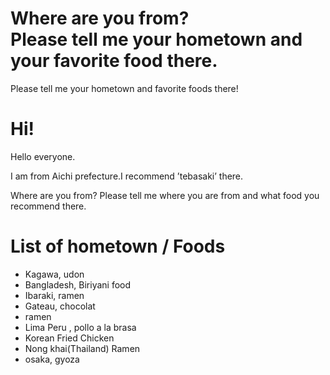 # Where are you from?<br/> Please tell me your hometown and your favorite food there.
Please tell me your hometown and favorite foods there!<br/>

# Hi!
Hello everyone.<br/>

I am from Aichi prefecture.I recommend ’tebasaki’ there.<br/>

Where are you from?
Please tell me where you are from and what food you recommend there.


# List of hometown / Foods
- Kagawa, udon<br/>
- Bangladesh, Biriyani food<br/>
- Ibaraki, ramen
- Gateau, chocolat<br/>
- ramen
- Lima Peru , pollo a la brasa
- Korean Fried Chicken
- Nong khai(Thailand) Ramen
- osaka, gyoza

